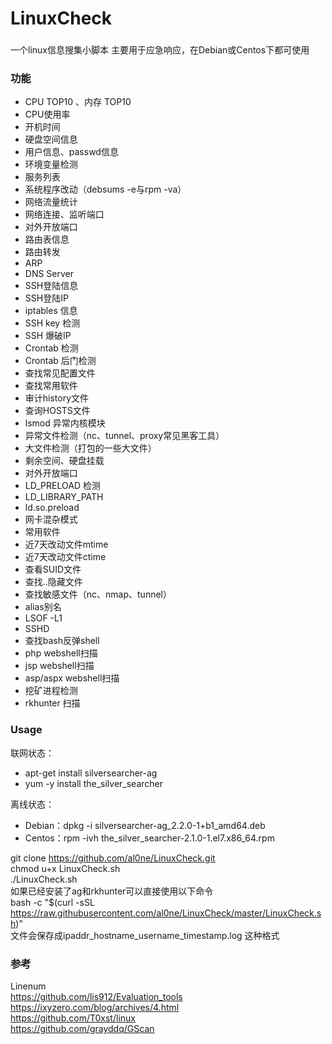 # LinuxCheck

###
一个linux信息搜集小脚本 主要用于应急响应，在Debian或Centos下都可使用
### 功能

* CPU TOP10 、内存 TOP10
* CPU使用率
* 开机时间
* 硬盘空间信息
* 用户信息、passwd信息
* 环境变量检测
* 服务列表
* 系统程序改动（debsums -e与rpm -va）
* 网络流量统计
* 网络连接、监听端口
* 对外开放端口
* 路由表信息
* 路由转发
* ARP
* DNS Server
* SSH登陆信息
* SSH登陆IP
* iptables 信息
* SSH key 检测
* SSH 爆破IP
* Crontab 检测
* Crontab 后门检测
* 查找常见配置文件
* 查找常用软件
* 审计history文件
* 查询HOSTS文件
* lsmod 异常内核模块
* 异常文件检测（nc、tunnel、proxy常见黑客工具）
* 大文件检测（打包的一些大文件）
* 剩余空间、硬盘挂载
* 对外开放端口
* LD_PRELOAD 检测
* LD_LIBRARY_PATH
* ld.so.preload
* 网卡混杂模式
* 常用软件
* 近7天改动文件mtime
* 近7天改动文件ctime
* 查看SUID文件
* 查找..隐藏文件
* 查找敏感文件（nc、nmap、tunnel）
* alias别名
* LSOF -L1
* SSHD
* 查找bash反弹shell
* php webshell扫描
* jsp webshell扫描
* asp/aspx webshell扫描
* 挖矿进程检测
* rkhunter 扫描

### Usage

联网状态：
 - apt-get install silversearcher-ag
 - yum -y install the_silver_searcher  

离线状态：   
 - Debian：dpkg -i silversearcher-ag_2.2.0-1+b1_amd64.deb  
 - Centos：rpm -ivh the_silver_searcher-2.1.0-1.el7.x86_64.rpm  

git clone https://github.com/al0ne/LinuxCheck.git  
chmod u+x LinuxCheck.sh  
./LinuxCheck.sh  
如果已经安装了ag和rkhunter可以直接使用以下命令  
bash -c "$(curl -sSL https://raw.githubusercontent.com/al0ne/LinuxCheck/master/LinuxCheck.sh)"  
文件会保存成ipaddr_hostname_username_timestamp.log 这种格式

### 参考

Linenum    
https://github.com/lis912/Evaluation_tools   
https://ixyzero.com/blog/archives/4.html    
https://github.com/T0xst/linux  
https://github.com/grayddq/GScan  
